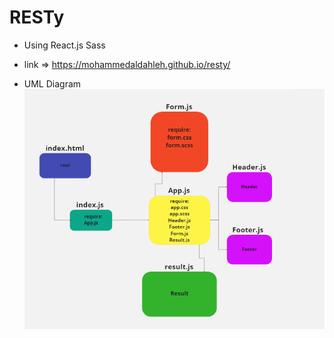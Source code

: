 # RESTy

* Using
React.js
Sass

* link => https://mohammedaldahleh.github.io/resty/

- UML Diagram
![Resty-UML](./RESTY-UML.PNG)